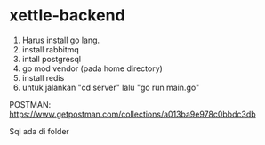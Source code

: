 # xettle-backend

1. Harus install go lang.
2. install rabbitmq
3. intall postgresql
4. go mod vendor (pada home directory)
5. install redis
6. untuk jalankan "cd server" lalu "go run main.go"

POSTMAN:
https://www.getpostman.com/collections/a013ba9e978c0bbdc3db

Sql ada di folder
